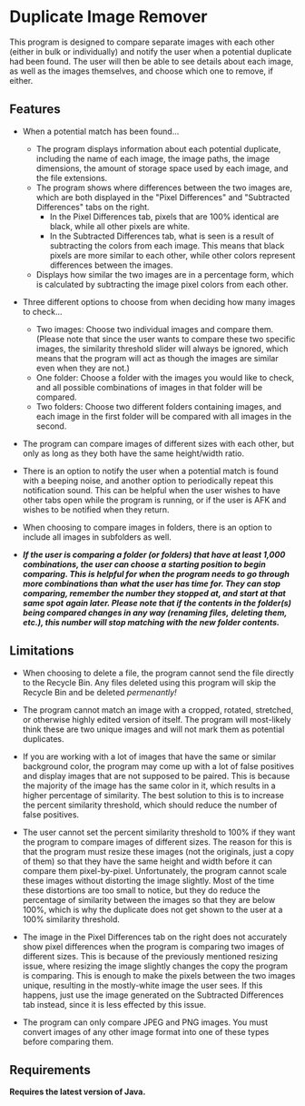 # Duplicate Image Remover #
This program is designed to compare separate images with each other (either in bulk or individually) and notify 
the user when a potential duplicate had been found. The user will then be able to see details about each image, 
as well as the images themselves, and choose which one to remove, if either.

## Features ##
* When a potential match has been found...
    * The program displays information about each potential duplicate, including the name of each image, the image
    paths, the image dimensions, the amount of storage space used by each image, and the file extensions.
    * The program shows where differences between the two images are, which are both displayed in the "Pixel Differences"
    and "Subtracted Differences" tabs on the right.
      * In the Pixel Differences tab, pixels that are 100% identical are black, while all other pixels are white.
      * In the Subtracted Differences tab, what is seen is a result of subtracting the colors from each image. This means
      that black pixels are more similar to each other, while other colors represent differences between the images.
    * Displays how similar the two images are in a percentage form, which is calculated by subtracting the image
    pixel colors from each other.

* Three different options to choose from when deciding how many images to check...
    * Two images: Choose two individual images and compare them. (Please note that since the user wants to compare 
    these two specific images, the similarity threshold slider will always be ignored, which means that the program
    will act as though the images are similar even when they are not.)
    * One folder: Choose a folder with the images you would like to check, and all possible combinations of
    images in that folder will be compared.
    * Two folders: Choose two different folders containing images, and each image in the first folder will be
    compared with all images in the second.

* The program can compare images of different sizes with each other, but only as long as they both have the same
height/width ratio.

* There is an option to notify the user when a potential match is found with a beeping noise, and another option to
periodically repeat this notification sound. This can be helpful when the user wishes to have other tabs open while 
the program is running, or if the user is AFK and wishes to be notified when they return.

* When choosing to compare images in folders, there is an option to include all images in subfolders as well.

* ***If the user is comparing a folder (or folders) that have at least 1,000 combinations, the user can choose a***
***starting position to begin comparing. This is helpful for when the program needs to go through more combinations than***
***what the user has time for. They can stop comparing, remember the number they stopped at, and start at that same spot***
***again later. Please note that if the contents in the folder(s) being compared changes in any way (renaming files,***
***deleting them, etc.), this number will stop matching with the new folder contents.***

## Limitations ##
* When choosing to delete a file, the program cannot send the file directly to the Recycle Bin. Any files deleted
using this program will skip the Recycle Bin and be deleted *permenantly!*

* The program cannot match an image with a cropped, rotated, stretched, or otherwise highly edited version of itself.
The program will most-likely think these are two unique images and will not mark them as potential duplicates.

* If you are working with a lot of images that have the same or similar background color, the program may come up 
with a lot of false positives and display images that are not supposed to be paired. This is because the majority of 
the image has the same color in it, which results in a higher percentage of similarity. The best solution to this 
is to increase the percent similarity threshold, which should reduce the number of false positives.

* The user cannot set the percent similarity threshold to 100% if they want the program to compare images of
different sizes. The reason for this is that the program must resize these images (not the originals, just a copy
of them) so that they have the same height and width before it can compare them pixel-by-pixel. Unfortunately, the
program cannot scale these images without distorting the image slightly. Most of the time these distortions are
too small to notice, but they do reduce the percentage of similarity between the images so that they are below 100%,
which is why the duplicate does not get shown to the user at a 100% similarity threshold.

* The image in the Pixel Differences tab on the right does not accurately show pixel differences when the program
is comparing two images of different sizes. This is because of the previously mentioned resizing issue, where 
resizing the image slightly changes the copy the program is comparing. This is enough to make the pixels between 
the two images unique, resulting in the mostly-white image the user sees. If this happens, just use the image 
generated on the Subtracted Differences tab instead, since it is less effected by this issue.

* The program can only compare JPEG and PNG images. You must convert images of any other image format into one of these 
types before comparing them.

## Requirements ##
**Requires the latest version of Java.**
